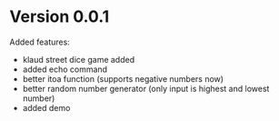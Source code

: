 # Version 0.0.1

Added features:
* klaud street dice game added
* added echo command
* better itoa function (supports negative numbers now)
* better random number generator (only input is highest and lowest number)
* added demo